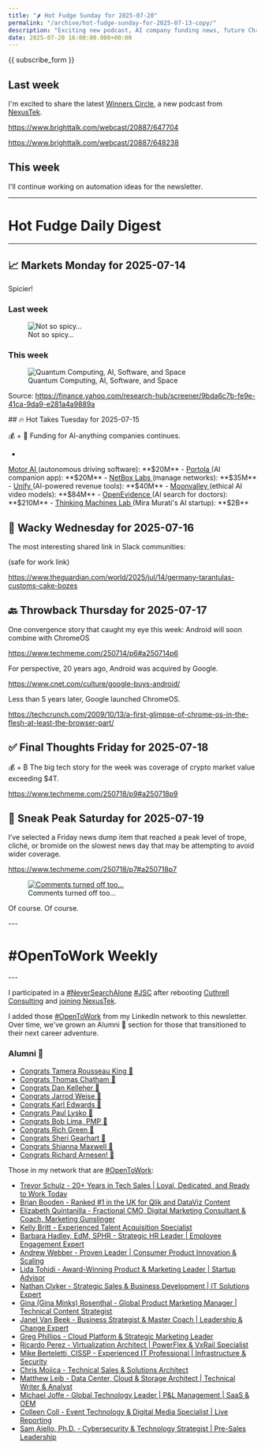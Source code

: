 ```yaml
---
title: "🌶️ Hot Fudge Sunday for 2025-07-20"
permalink: "/archive/hot-fudge-sunday-for-2025-07-13-copy/"
description: "Exciting new podcast, AI company funding news, future ChromeOS & Android merge, and the crypto market's big moment"
date: 2025-07-20 16:00:00.000+00:00
---
```


{{ subscribe_form }}

## Last week

I'm excited to share the latest [Winners Circle](https://www.brighttalk.com/channel/20887), a new podcast from [NexusTek](https://nexustek.com).

https://www.brighttalk.com/webcast/20887/647704

https://www.brighttalk.com/webcast/20887/648238

## This week

I'll continue working on automation ideas for the newsletter.

---
   
# Hot Fudge Daily Digest
   
---
## 📈 Markets Monday for 2025-07-14
<p>
 Spicier!
</p>
<h3>
 <strong>
  Last
 </strong>
 week
</h3>
<figure>
 <img alt="Not so spicy…" draggable="false" src="https://assets.buttondown.email/images/48b3c25b-b488-46ca-b829-7697e1dfbe5c.png?w=960&amp;fit=max"/>
 <figcaption>
  Not so spicy…
 </figcaption>
</figure>
<h3>
 This week
</h3>
<figure>
 <img alt="Quantum Computing, AI, Software, and Space" draggable="false" src="https://assets.buttondown.email/images/2d11e585-bd17-49cc-983d-85cee9c65881.png?w=960&amp;fit=max"/>
 <figcaption>
  Quantum Computing, AI, Software, and Space
 </figcaption>
</figure>
<p>
 Source:
 <a href="https://finance.yahoo.com/research-hub/screener/9bda6c7b-fe9e-41ca-9da9-e281a4a9889a" rel="noopener noreferrer nofollow" target="_blank">
  https://finance.yahoo.com/research-hub/screener/9bda6c7b-fe9e-41ca-9da9-e281a4a9889a
 </a>
</p>
<p>
</p>
<p>
</p>
## 🔥 Hot Takes Tuesday for 2025-07-15
 
💰 + 🤖 Funding for AI-anything companies continues.

-
<a href="https://www.techmeme.com/250714/p36#a250714p36">
 Motor AI
</a>
(autonomous driving software): **$20M**
-
<a href="https://www.techmeme.com/250713/p8#a250713p8">
 Portola
</a>
(AI companion app): **$20M**
-
<a href="https://www.techmeme.com/250714/p27#a250714p27">
 NetBox Labs
</a>
(manage networks): **$35M**
-
<a href="https://www.techmeme.com/250715/p27#a250715p27">
 Unify
</a>
(AI-powered revenue tools): **$40M**
-
<a href="https://www.techmeme.com/250714/p14#a250714p14">
 Moonvalley
</a>
(ethical AI video models): **$84M**
-
<a href="https://www.techmeme.com/250715/p17#a250715p17">
 OpenEvidence
</a>
(AI search for doctors): **$210M**
-
<a href="https://www.techmeme.com/250715/p18#a250715p18">
 Thinking Machines Lab
</a>
(Mira Murati's AI startup): **$2B**
   
## 🤪 Wacky Wednesday for 2025-07-16
 
The most interesting shared link in Slack communities:

(safe for work link)

https://www.theguardian.com/world/2025/jul/14/germany-tarantulas-customs-cake-bozes
   
## 🔙 Throwback Thursday for 2025-07-17
 
One convergence story that caught my eye this week: Android will soon combine with ChromeOS

https://www.techmeme.com/250714/p6#a250714p6

For perspective, 20 years ago, Android was acquired by Google.

https://www.cnet.com/culture/google-buys-android/

Less than 5 years later, Google launched ChromeOS.

https://techcrunch.com/2009/10/13/a-first-glimpse-of-chrome-os-in-the-flesh-at-least-the-browser-part/


   
## ✅ Final Thoughts Friday for 2025-07-18
 
💰 + ₿ The big tech story for the week was coverage of crypto market value exceeding $4T.

https://www.techmeme.com/250718/p9#a250718p9







   
## 🔮 Sneak Peak Saturday for 2025-07-19
<p>
 I’ve selected a Friday news dump item that reached a peak level of trope, cliché, or bromide on the slowest news day that may be attempting to avoid wider coverage.
</p>
<p>
 <a href="https://www.techmeme.com/250718/p7#a250718p7" rel="noopener noreferrer nofollow" target="_blank">
  https://www.techmeme.com/250718/p7#a250718p7
 </a>
</p>
<figure>
 <a href="https://www.linkedin.com/posts/joel-kaplan-63905618_europe-is-heading-down-the-wrong-path-on-activity-7351928745668055042-XuF7/" rel="noopener noreferrer" target="_blank">
  <img alt="Comments turned off too..." draggable="false" src="https://assets.buttondown.email/images/607f58cd-cae8-482e-9ba3-0a69475d6c32.png?w=960&amp;fit=max"/>
 </a>
 <figcaption>
  Comments turned off too...
 </figcaption>
</figure>
<p>
 Of course. Of course.
</p>
---
<h1 data-pm-slice="1 3 []">
 #OpenToWork Weekly
</h1>
---

I participated in a [#NeverSearchAlone](https://www.youtube.com/watch?v=OH3nzRdwYPA) [#JSC](https://www.phyl.org/jsc) after rebooting [Cuthrell Consulting](https://cuthrell.consulting) and [joining NexusTek](https://cuthrell.consulting/blog/jay-cuthrell-joins-nexustek/).

I added those [#OpenToWork](https://www.linkedin.com/search/results/content/?keywords=%23OpenToWork&amp;origin=FACETED_SEARCH&amp;postedBy=%5B%22first%22%5D&amp;sid=TbC&amp;sortBy=%22date_posted%22) from my LinkedIn network to this newsletter. Over time, we've grown an Alumni 🎉 section for those that transitioned to their next career adventure.

### Alumni 🎉

- [Congrats Tamera Rousseau King 🎉](https://www.linkedin.com/posts/activity-7343345962272120833-RNuK?utm_source=share&amp;utm_medium=member_desktop&amp;rcm=ACoAACk1T7oBu6QkP2p3bHgknv3R55ktER0dzqc)
- [Congrats Thomas Chatham 🎉](https://www.linkedin.com/in/thomaschatham/)
- [Congrats Dan Kelleher 🎉](https://www.linkedin.com/in/kelleherdan/)
- [Congrats Jarrod Weise 🎉](https://www.linkedin.com/posts/jarrodweise_thechargeahead-electricvehicles-innovation-activity-7325543362621509632-t5Oy?utm_source=share&amp;utm_medium=member_desktop&amp;rcm=ACoAACk1T7oBu6QkP2p3bHgknv3R55ktER0dzqc)
- [Congrats Karl Edwards 🎉](https://www.linkedin.com/posts/edwardskarl_im-happy-to-share-that-im-starting-a-new-activity-7323502970120138752-SLA-?utm_source=share&amp;utm_medium=member_desktop&amp;rcm=ACoAACk1T7oBu6QkP2p3bHgknv3R55ktER0dzqc)
- [Congrats Paul Lysko 🎉](https://www.linkedin.com/posts/paullysko_hellyeah-activity-7315070360708603905-ZDc_?utm_source=share&amp;utm_medium=member_desktop&amp;rcm=ACoAACk1T7oBu6QkP2p3bHgknv3R55ktER0dzqc)
- [Congrats Bob Lima, PMP 🎉](https://www.linkedin.com/posts/limarobert_im-happy-to-share-that-im-starting-a-new-activity-7315167863147769856-Tsk-?utm_source=share&amp;utm_medium=member_desktop&amp;rcm=ACoAACk1T7oBu6QkP2p3bHgknv3R55ktER0dzqc)
- [Congrats Rich Green 🎉](https://www.linkedin.com/posts/rich-green-5304804_im-happy-to-share-that-im-starting-a-new-activity-7312272227184324608-HmZN?utm_source=share&amp;utm_medium=member_desktop&amp;rcm=ACoAACk1T7oBu6QkP2p3bHgknv3R55ktER0dzqc)
- [Congrats Sheri Gearhart 🎉](https://www.linkedin.com/posts/sheri-gearhart_im-happy-to-share-that-im-starting-a-new-activity-7314986352909983745-VKzo?utm_source=share&amp;utm_medium=member_desktop&amp;rcm=ACoAACk1T7oBu6QkP2p3bHgknv3R55ktER0dzqc)
- [Congrats Shianna Maxwell 🎉](https://www.linkedin.com/posts/shiannamaxwell_im-happy-to-share-that-im-starting-a-new-activity-7302404919678902272-FHRz?utm_source=share&amp;utm_medium=member_desktop&amp;rcm=ACoAACk1T7oBu6QkP2p3bHgknv3R55ktER0dzqc)
- [Congrats Richard Arnesen! 🎉](https://www.linkedin.com/posts/richard-arnesen_im-happy-to-share-that-im-starting-a-new-activity-7290099022084616192-QjYm?utm_source=share&amp;utm_medium=member_desktop)

Those in my network that are [#OpenToWork](https://www.linkedin.com/search/results/content/?keywords=%23OpenToWork&amp;origin=FACETED_SEARCH&amp;postedBy=%5B%22first%22%5D&amp;sid=TbC&amp;sortBy=%22date_posted%22):

- [Trevor Schulz - 20+ Years in Tech Sales | Loyal, Dedicated, and Ready to Work Today](https://www.linkedin.com/in/trevorschulz/)
- [Brian Booden - Ranked #1 in the UK for Qlik and DataViz Content](https://www.linkedin.com/in/qlikluminary/)
- [Elizabeth Quintanilla - Fractional CMO, Digital Marketing Consultant &amp; Coach, Marketing Gunslinger](https://www.linkedin.com/in/elizabethquintanilla/)
- [Kelly Britt - Experienced Talent Acquisition Specialist](https://www.linkedin.com/in/kelly-britt/)
- [Barbara Hadley, EdM, SPHR - Strategic HR Leader | Employee Engagement Expert](https://www.linkedin.com/in/barbarahadleyhrleader/)
- [Andrew Webber - Proven Leader | Consumer Product Innovation &amp; Scaling](https://www.linkedin.com/in/andrewwebber/)
- [Lida Tohidi - Award-Winning Product &amp; Marketing Leader | Startup Advisor](https://www.linkedin.com/in/lidatohidi/)
- [Nathan Clyker - Strategic Sales &amp; Business Development | IT Solutions Expert](https://www.linkedin.com/in/nathan-clyker/)
- [Gina (Gina Minks) Rosenthal - Global Product Marketing Manager | Technical Content Strategist](https://www.linkedin.com/in/gminks/)
- [Janel Van Beek - Business Strategist &amp; Master Coach | Leadership &amp; Change Expert](https://www.linkedin.com/in/janellanzadbafrancievanwirkus220/)
- [Greg Phillips - Cloud Platform &amp; Strategic Marketing Leader](https://www.linkedin.com/in/gregaphillips/)
- [Ricardo Perez - Virtualization Architect | PowerFlex &amp; VxRail Specialist](https://www.linkedin.com/in/ricardo-perez-atx)
- [Mike Berteletti, CISSP - Experienced IT Professional | Infrastructure &amp; Security](https://www.linkedin.com/in/mike-berteletti-cissp/)
- [Chris Mojica - Technical Sales &amp; Solutions Architect](https://www.linkedin.com/in/pcmojica/)
- [Matthew Leib - Data Center, Cloud &amp; Storage Architect | Technical Writer &amp; Analyst](https://www.linkedin.com/in/matthewleib/)
- [Michael Joffe - Global Technology Leader | P&amp;L Management | SaaS &amp; OEM](https://www.linkedin.com/in/joffemichael/)
- [Colleen Coll - Event Technology &amp; Digital Media Specialist | Live Reporting](https://www.linkedin.com/in/colleen-coll-b971505/)
- [Sam Aiello, Ph.D. - Cybersecurity &amp; Technology Strategist | Pre-Sales Leadership](https://www.linkedin.com/in/samaiello/)
